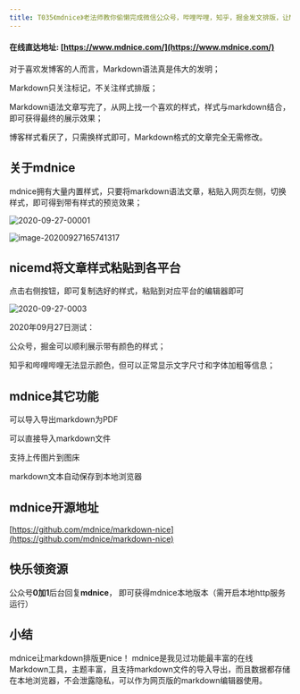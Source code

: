 ```yaml
---
title: T035《mdnice》老法师教你偷懒完成微信公众号，哔哩哔哩，知乎，掘金发文排版，让Markdown排版更nice！
---
```


####  在线直达地址: [https://www.mdnice.com/](https://www.mdnice.com/)


对于喜欢发博客的人而言，Markdown语法真是伟大的发明；

Markdown只关注标记，不关注样式排版；

Markdown语法文章写完了，从网上找一个喜欢的样式，样式与markdown结合，即可获得最终的展示效果；

博客样式看厌了，只需换样式即可，Markdown格式的文章完全无需修改。



## 关于mdnice



mdnice拥有大量内置样式，只要将markdown语法文章，粘贴入网页左侧，切换样式，即可得到带有样式的预览效果；



![2020-09-27-00001](https://www.v2fy.com/asset/0i/OnlineToolsBook/OnlineToolsBookMD/T033-mdnice-2020-09-27.assets/2020-09-27-00001.gif)



![image-20200927165741317](https://www.v2fy.com/asset/0i/OnlineToolsBook/OnlineToolsBookMD/T033-mdnice-2020-09-27.assets/image-20200927165741317.png)





## nicemd将文章样式粘贴到各平台

点击右侧按钮，即可复制选好的样式，粘贴到对应平台的编辑器即可



![2020-09-27-0003](https://www.v2fy.com/asset/0i/OnlineToolsBook/OnlineToolsBookMD/T033-mdnice-2020-09-27.assets/2020-09-27-0003.gif)



2020年09月27日测试： 



公众号，掘金可以顺利展示带有颜色的样式；

知乎和哔哩哔哩无法显示颜色，但可以正常显示文字尺寸和字体加粗等信息；





## mdnice其它功能



可以导入导出markdown为PDF

可以直接导入markdown文件

支持上传图片到图床

markdown文本自动保存到本地浏览器



## mdnice开源地址



[https://github.com/mdnice/markdown-nice](https://github.com/mdnice/markdown-nice)





## 快乐领资源

公众号**0加1**后台回复**mdnice**， 即可获得mdnice本地版本（需开启本地http服务运行）



## 小结

mdnice让markdown排版更nice！ mdnice是我见过功能最丰富的在线Markdown工具，主题丰富，且支持markdown文件的导入导出，而且数据都存储在本地浏览器，不会泄露隐私，可以作为网页版的markdown编辑器使用。

